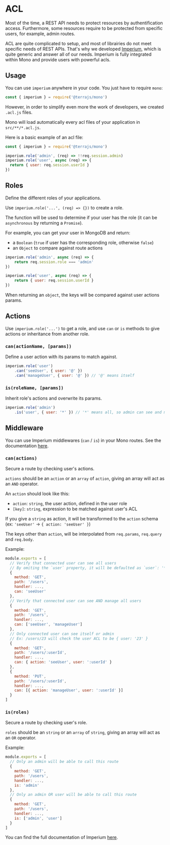 # ACL

Most of the time, a REST API needs to protect resources by authentification access. Furthermore, some resources require to be protected from specific users, for example, admin routes.

ACL are quite complicated to setup, and most of librairies do not meet specific needs of REST APIs. That's why we developed [Imperium](https://github.com/terrajs/imperium), which is quite generic and answer all of our needs. Imperium is fully integrated within Mono and provide users with powerful acls.

## Usage

You can use `imperium` anywhere in your code. You just have to require `mono`:

```js
const { imperium } = require('@terrajs/mono')
```

However, in order to simplify even more the work of developers, we created `.acl.js` files.

Mono will load automatically every acl files of your application in `src/**/*.acl.js`.

Here is a basic example of an acl file:

```js
const { imperium } = require('@terrajs/mono')

imperium.role('admin', (req) => !!req.session.admin)
imperium.role('user', async (req) => {
  return { user: req.session.userId }
})
```

## Roles

Define the different roles of your applications.

Use `imperium.role('...', (req) => {})` to create a role.

The function will be used to determine if your user has the role (it can be `asynchronous` by returning a `Promise`).

For example, you can get your user in MongoDB and return:
- a `Boolean` (`true` if user has the corresponding role, otherwise `false`)
- an `Object` to compare against route actions

```js
imperium.role('admin', async (req) => {
	return req.session.role === 'admin'
})

imperium.role('user', async (req) => {
	return { user: req.session.userId }
})
```

When returning an `object`, the keys will be compared against user actions params.

## Actions

Use `imperium.role('...')` to get a role, and use `can` or `is` methods to give actions or inheritance from another role.

### `can(actionName, [params])`

Define a user action with its params to match against.

```js
imperium.role('user')
	.can('seeUser', { user: '@' })
	.can('manageUser', { user: '@' }) // '@' means itself
```

### `is(roleName, [params])`

Inherit role's actions and overwrite its params.

```js
imperium.role('admin')
	.is('user', { user: '*' }) // '*' means all, so admin can see and manage all users
```

## Middleware

You can use Imperium middlewares (`can` / `is`) in your Mono routes. See the documentation [here](/routes?id=declaration).

### `can(actions)`

Secure a route by checking user's actions.

`actions` should be an `action` or an `array` of `action`, giving an array will act as an `AND` operator.

An `action` should look like this:
- `action`: `string`, the user action, defined in the user role
- `[key]`: `string`, expression to be matched against user's ACL

If you give a `string` as action, it will be transformed to the `action` schema (ex: `'seeUser'` -> `{ action: 'seeUser' }`)

The keys other than `action`, will be interpolated from `req.params`, `req.query` and `req.body`.

Example:

```js
module.exports = [
  // Verify that connected user can see all users
  // By omiting the `user` property, it will be defaulted as `user`: '*'
  {
    method: 'GET',
    path: '/users',
    handler: ...,
    can: 'seeUser'
  },
  // Verify that connected user can see AND manage all users
  {
    method: 'GET',
    path: '/users',
    handler: ...,
    can: ['seeUser', 'manageUser']
  },
  // Only connected user can see itself or admin
  // Ex: /users/23 will check the user ACL to be { user: '23' }
  {
    method: 'GET',
    path: '/users/:userId',
    handler: ...,
    can: { action: 'seeUser', user: ':userId' }
  },
  {
    method: 'PUT',
    path: '/users/:userId',
    handler: ...,
    can: [{ action: 'manageUser', user: ':userId' }]
  }
]
```

### `is(roles)`

Secure a route by checking user's role.

`roles` should be an `string` or an `array` of `string`, giving an array will act as an `OR` operator.

Example:

```js
module.exports = [
  // Only an admin will be able to call this route
  {
    method: 'GET',
    path: '/users',
    handler: ...,
    is: 'admin'
  },
  // Only an admin OR user will be able to call this route
  {
    method: 'GET',
    path: '/users',
    handler: ...,
    is: ['admin', 'user']
  }
]
```

You can find the full documentation of Imperium [here](https://github.com/terrajs/imperium).
